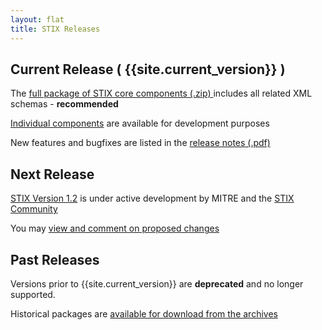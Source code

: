 ```yaml
---
layout: flat
title: STIX Releases
---
```


## Current Release ( {{site.current_version}} )

The [full package of STIX core components (.zip) ](/release/latest) includes all related XML schemas - **recommended**

[Individual components](https://stix.mitre.org/language/version{{site.current_version}}/index.html#downloads) are available for development purposes

New features and bugfixes are listed in the [release notes (.pdf)](https://stix.mitre.org/language/version{{site.current_version}}/STIX_{{site.current_version}}_Release_Notes.pdf) 

## Next Release

[STIX Version 1.2](https://github.com/stixproject/schemas) is under active development by MITRE and the [STIX Community](http://stix.mitre.org/community/registration.html)

You may [view and comment on proposed changes ](https://github.com/STIXProject/schemas/wiki/Version-1.2-Release-Planning)

## Past Releases

Versions prior to {{site.current_version}} are **deprecated** and no longer supported.

Historical packages are [available for download from the archives](https://stix.mitre.org/language/archive/)
